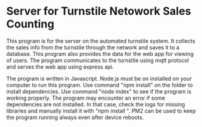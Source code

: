 # Server for Turnstile Netowork Sales Counting

This program is for the server on the automated turnstile system. It collects the sales info from the turnstile through the network and saves it to a database. This program also provides the data for the web app for viewing of users. The program communicates to the turnstile using mqtt protocol and serves the web app using express api.


The program is written in Javascript. Node.js must be on installed on your computer to run this program. Use command "npm install" on the folder to install dependencies. Use command "node index" to see if the program is working properly. The program may encounter an error if some dependencies are not installed. In that case, check the logs for missing libraries and manually install it with "npm install <library name>". PM2 can be used to keep the program running always even after device reboots.
